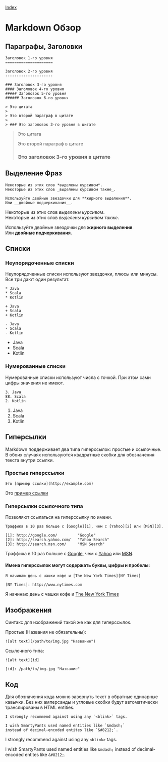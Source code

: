 [Index](README.md)

# Markdown Обзор

## Параграфы, Заголовки

    Заголовок 1-го уровня
    =====================

    Заголовок 2-го уровня
    ---------------------

    ### Заголовок 3-го уровня
    #### Заголовок 4-го уровня
    ##### Заголовок 5-го уровня
    ###### Заголовок 6-го уровня

    > Это цитата
    >
    > Это второй параграф в цитате
    >
    > ### Это заголовок 3-го уровня в цитате
    
> Это цитата
>
> Это второй параграф в цитате
>
> ### Это заголовок 3-го уровня в цитате    


## Выделение Фраз

    Некоторые из этих слов *выделены курсивом*.  
    Некоторые из этих слов _выделены курсивом также_.

    Используйте двойные звездочки для **жирного выделения**.  
    Или __двойные подчеркивания__.

Некоторые из этих слов *выделены курсивом*.  
Некоторые из этих слов _выделены курсивом также_.

Используйте двойные звездочки для **жирного выделения**.  
Или __двойные подчеркивания__.


## Списки

### Неупорядоченные списки

Неупорядоченные списки используют звездочки, плюсы или минусы. Все три дают один результат.

    * Java
    * Scala
    * Kotlin

    + Java
    + Scala
    + Kotlin

    - Java
    - Scala
    - Kotlin

- Java
- Scala
- Kotlin

### Нумерованные списки

Нумерованные списки используют числа с точкой. При этом сами цифры значения не имеют.

    3. Java
    88. Scala
    2. Kotlin
    
1. Java
3. Scala
2. Kotlin


## Гиперсылки

Markdown поддерживает два типа гиперссылок: простые и ссылочные.
В обоих случаях используются квадратные скобки для обозначения текста внутри ссылки.

### Простые гиперссылки

    Это [пример ссылки](http://example.com)

Это [пример ссылки](http://example.com)

### Гиперсылки ссылочного типа

Позволяют ссылаться на гиперссылку по имени.

    Траффика в 10 раз больше с [Google][1], чем с [Yahoo][2] или [MSN][3].

    [1]: http://google.com/         "Google"
    [2]: http://search.yahoo.com/   "Yahoo Search"
    [3]: http://search.msn.com/     "MSN Search"

Траффика в 10 раз больше с [Google][1], чем с [Yahoo][2] или [MSN][3].

[1]: http://google.com/         "Google"
[2]: http://search.yahoo.com/   "Yahoo Search"
[3]: http://search.msn.com/     "MSN Search"

#### Имена гиперссылок могут содержать буквы, цифры и пробелы:

    Я начинаю день с чашки кофе и [The New York Times][NY Times]

    [NY Times]: http://www.nytimes.com

Я начинаю день с чашки кофе и [The New York Times][NY Times]

[NY Times]: http://www.nytimes.com


## Изображения

Синтакс для изображений такой же как для гиперссылок.

Простые (Названия не обязательны):

    ![alt text](/path/to/img.jpg "Название")

Ссылочного типа:

    ![alt text][id]
    
    [id]: /path/to/img.jpg "Название"


## Код

Для обозначения кода можно завернуть текст в обратные одинарные кавычки. Без них амперсанды и угловые скобки будут автоматически транслированы в HTML entities.

    I strongly recommend against using any `<blink>` tags.

    I wish SmartyPants used named entities like `&mdash;`
    instead of decimal-encoded entites like `&#8212;`.

I strongly recommend against using any `<blink>` tags.

I wish SmartyPants used named entities like `&mdash;`
instead of decimal-encoded entites like `&#8212;`.

